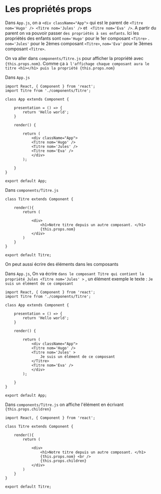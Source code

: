 # Les propriétés props

Dans `App.js`, on a `<div className="App">` qui est le parent de `<Titre nom='Hugo' /> <Titre nom='Jules' />` et ` <Titre nom='Eva' />`. 
A partir du parent on va pouvoir passer `des propriétés à ses enfants`. 
Ici les propriétés des enfants sont `nom='Hugo'` pour le 1er composant `<Titre>` . 
`nom='Jules'` pour le 2èmes composant `<Titre>`, `nom='Eva'` pour le 3èmes composant `<Titre>`.

On va aller dans `components/Titre.js` pour afficher la propriété avec `{this.props.nom}`.
Comme ça `à l'affichage chaque composant aura le titre <h1></h1> puis la propriété {this.props.nom}`

Dans `App.js`

    import React, { Component } from 'react';
    import Titre from './components/Titre';

    class App extends Component {

        presentation = () => {
            return 'Hello world';
        }

        render() {

            return (
                <div className="App">
                <Titre nom='Hugo' />
                <Titre nom='Jules' />
                <Titre nom='Eva' />
                </div>
            );
            
        }
    }

    export default App;


Dans `components/Titre.js`

    class Titre extends Component {

        render(){
            return (

                <div>
                    <h1>Notre titre depuis un autre composant. </h1>
                    {this.props.nom}
                </div>
            )
        }
    }

    export default Titre;

On peut aussi écrire des éléments dans les composants


Dans `App.js`,  On va écrire `dans le composant Titre qui contient la propriété Jules <Titre nom='Jules' >` , 
un élément exemple le texte : `Je suis un élément de ce composant`



    import React, { Component } from 'react';
    import Titre from './components/Titre';

    class App extends Component {

        presentation = () => {
            return 'Hello world';
        }

        render() {

            return (
                <div className="App">
                <Titre nom='Hugo' />
                <Titre nom='Jules' >
                    Je suis un élément de ce composant
                </Titre>
                <Titre nom='Eva' />
                </div>
            );
            
        }
    }

    export default App;


Dans `components/Titre.js` on affiche l'élément en écrivant `{this.props.children}`

    import React, { Component } from 'react';

    class Titre extends Component {

        render(){
            return (

                <div>
                    <h1>Notre titre depuis un autre composant. </h1>
                    {this.props.nom} <br />
                    {this.props.children}
                </div>
            )
        }
    }

    export default Titre;